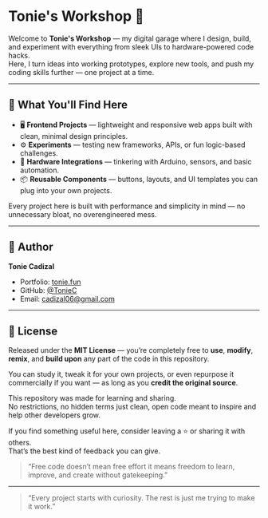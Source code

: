 # Tonie's Workshop 🚀

Welcome to **Tonie's Workshop** — my digital garage where I design, build, and experiment with everything from sleek UIs to hardware-powered code hacks.  
Here, I turn ideas into working prototypes, explore new tools, and push my coding skills further — one project at a time.

---

## 🧰 What You'll Find Here

- 🖥️ **Frontend Projects** — lightweight and responsive web apps built with clean, minimal design principles.  
- ⚙️ **Experiments** — testing new frameworks, APIs, or fun logic-based challenges.  
- 🔩 **Hardware Integrations** — tinkering with Arduino, sensors, and basic automation.  
- 📦 **Reusable Components** — buttons, layouts, and UI templates you can plug into your own projects.  

Every project here is built with performance and simplicity in mind — no unnecessary bloat, no overengineered mess.

---

## 🧠 Author

**Tonie Cadizal**

- Portfolio: [tonie.fun](https://tonie.fun)
- GitHub: [@TonieC](https://github.com/TonieC)
- Email: cadizal06@gmail.com

---

## 📝 License

Released under the **MIT License** — you’re completely free to **use**, **modify**, **remix**, and **build upon** any part of the code in this repository.  

You can study it, tweak it for your own projects, or even repurpose it commercially if you want — as long as you **credit the original source**.  

This repository was made for learning and sharing.  
No restrictions, no hidden terms just clean, open code meant to inspire and help other developers grow.  

If you find something useful here, consider leaving a ⭐ or sharing it with others.  
That’s the best kind of feedback you can give.  

> “Free code doesn’t mean free effort it means freedom to learn, improve, and create without gatekeeping.”

---

> “Every project starts with curiosity. The rest is just me trying to make it work.”
